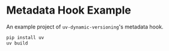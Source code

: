 # Metadata Hook Example

An example project of `uv-dynamic-versioning`'s metadata hook.

```bash
pip install uv
uv build
```
